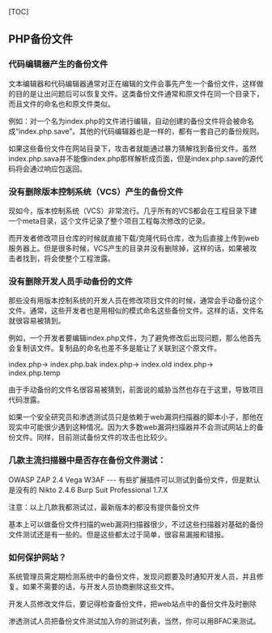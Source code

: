 [TOC]

## PHP备份文件

### 代码编辑器产生的备份文件

文本编辑器和代码编辑器通常对正在编辑的文件会事先产生一个备份文件，这样做的目的是让出问题后可以恢复文件。这类备份文件通常和原文件在同一个目录下，而且文件的命名也和原文件类似。

例如：对一个名为index.php的文件进行编辑，自动创建的备份文件将会被命名成“index.php.save”。其他的代码编辑器也是一样的，都有一套自己的备份规则。

如果这些备份文件在网站目录下，攻击者就能通过暴力猜解找到备份文件。虽然index.php.sava并不能像index.php那样解析成页面，但是index.php.save的源代码将会通过响应包返回。

### 没有删除版本控制系统（VCS）产生的备份文件

现如今，版本控制系统（VCS）非常流行。几乎所有的VCS都会在工程目录下建一个meta目录，这个文件记录了整个项目工程每次修改的记录。

而开发者修改项目仓库的时候就直接下载/克隆代码仓库，改为后直接上传到web服务器上。但是很多时候，VCS产生的目录并没有删除掉，这样的话，如果被攻击者找到，将会使整个工程泄露。

### 没有删除开发人员手动备份的文件

那些没有用版本控制系统的开发人员在修改项目文件的时候，通常会手动备份这个文件。通常，这些开发者也是用相似的模式命名这些备份文件。这样的话，文件名就很容易被猜到。

例如，一个开发者要编辑index.php文件，为了避免修改后出现问题，那么他首先会复制该文件。复制品的命名也差不多是能让了关联到这个原文件。

index.php→ index.php.bak
 index.php→ index.old
 index.php→ index.php.temp

由于手动备份的文件名很容易被猜到，前面说的威胁当然也存在于这里，导致项目代码泄露。

如果一个安全研究员和渗透测试员只是依赖于web漏洞扫描器的脚本小子，那他在现实中可能很少遇到这种情况。因为大多数web漏洞扫描器并不会测试网站上的备份文件。同样，目前测试备份文件的攻击也比较少。

### 几款主流扫描器中是否存在备份文件测试：

OWASP ZAP 2.4
 Vega
 W3AF --- 有些扩展插件可以测试到备份文件，但是默认是没有的
 Nikto 2.4.6
 Burp Suit Professional 1.7.X

注意：以上几款我都测试过，最新版本的都没有提供备份文件

基本上可以做备份文件扫描的web漏洞扫描器很少，不过这些扫描器对基础的备份文件测试还是有一些的。但是这些都太过于简单，很容易漏报和错报。

### 如何保护网站？

系统管理员需定期检测系统中的备份文件，发现问题要及时通知开发人员，并且修复。如果不需要的话，与开发人员协商删除这些文件。

开发人员修改文件后，要记得检查备份文件，把web站点中的备份文件及时删除

渗透测试人员把备份文件测试加入你的测试列表，当然，你可以用BFAC来测试。



